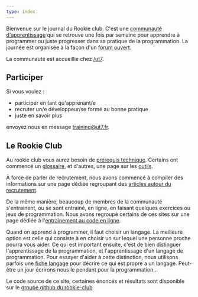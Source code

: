 ```yaml
---
type: index
---
```


Bienvenue sur le journal du Rookie club. C'est une [communauté d'apprentissage](https://fr.m.wikipedia.org/wiki/Communaut%C3%A9_d'apprentissage#Communaut%C3%A9_d'apprentissage) qui se retrouve une fois par semaine pour apprendre à programmer ou juste progresser dans sa pratique de la programmation. La journée est organisée à la façon d'un [forum ouvert](https://fr.wikipedia.org/wiki/M%C3%A9thodologie_Forum_Ouvert).

La communauté est accueillie chez [/ut7](https://ut7.fr).

## Participer

Si vous voulez :

- participer en tant qu'apprenant/e
- recruter un/e développeur/se formé au bonne pratique
- juste en savoir plus

envoyez nous en message [training@ut7.fr](mailto:training@ut7.fr).

## Le Rookie Club

Au rookie club vous aurez besoin de [prérequis technique](les-prerequis). Certains ont commencé un [glossaire](glossaire), et d'autres, une page sur les [outils](outils).

À force de parler de recrutement, nous avons commencé à compiler des informations sur une page dédiée regroupant des [articles autour du recrutement](article-autour-du-recrutement).

De la même manière, beaucoup de membres de la communauté s'entrainent, ou se sont entrainé, en ligne, en faisant quelques exercices ou jeux de programmation. Nous avons regroupé certains de ces sites sur une page dédiée à l'[entrainement au code en ligne](entrainement_au_code_en_ligne).

Quand on apprend à programmer, il faut choisir un langage. La meilleure option est celle qui consiste à en choisir un sur lequel une personne proche pourra vous aider. Ce qui est important ensuite, c'est de bien distinguer l'apprentissage de la programmation, et l'apprentissage d'un langage de programmation. Pour essayer d'aider à cette distinction, nous utilisons parfois une [fiche langage](fiche-langage) pour décrire ce qui est propre a un langage. Peut-être un jour écrirons nous le pendant pour la programmation...

Le code source de ce site, certaines énoncés et résultats sont disponible sur le [groupe github du rookie-club](https://github.com/rookie-club).
